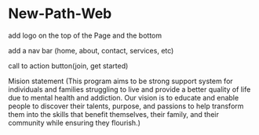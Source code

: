 # New-Path-Web
add logo on the top of the Page and the bottom 

add a nav bar (home, about, contact, services, etc)

call to action button(join, get started)

Mision statement (This program aims to be strong support system for individuals and families struggling to live and provide a better quality of life due to mental health and addiction. Our vision is to educate and enable people to discover their talents, purpose, and passions to help transform them into the skills that benefit themselves, their family, and their community while ensuring they flourish.)


